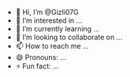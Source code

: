 - 👋 Hi, I’m @Gizli07G
- 👀 I’m interested in ...
- 🌱 I’m currently learning ...
- 💞️ I’m looking to collaborate on ...
- 📫 How to reach me ...
- 😄 Pronouns: ...
- ⚡ Fun fact: ...

<!---
Gizli07G/Gizli07G is a ✨ special ✨ repository because its `README.md` (this file) appears on your GitHub profile.
You can click the Preview link to take a look at your changes.
--->
